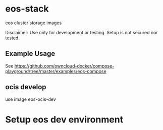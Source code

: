 # eos-stack

eos cluster storage images

Disclaimer: Use only for development or testing. Setup is not secured nor tested.

## Example Usage

See https://github.com/owncloud-docker/compose-playground/tree/master/examples/eos-compose


## ocis develop

use image eos-ocis-dev

# Setup eos dev environment
